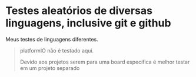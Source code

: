 # Testes aleatórios de diversas linguagens, inclusive git e github

Meus testes de linguagens diferentes.

> platformIO não é testado aqui.
>
>Devido aos projetos serem para uma board específica é melhor testar em um projeto separado

